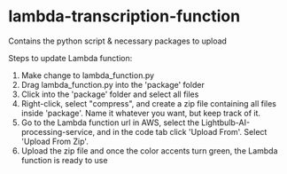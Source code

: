 # lambda-transcription-function
Contains the python script &amp; necessary packages to upload

Steps to update Lambda function:

1. Make change to lambda_function.py
2. Drag lambda_function.py into the 'package' folder
3. Click into the 'package' folder and select all files
4. Right-click, select "compress", and create a zip file containing all files inside 'package'. Name it whatever you want, but keep track of it.
5. Go to the Lambda function url in AWS, select the Lightbulb-AI-processing-service, and in the code tab click 'Upload From'. Select 'Upload From Zip'.
6. Upload the zip file and once the color accents turn green, the Lambda function is ready to use
